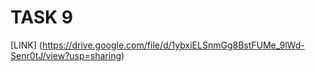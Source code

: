 # TASK 9

[LINK] (https://drive.google.com/file/d/1ybxiELSnmGg8BstFUMe_9lWd-Senr0tJ/view?usp=sharing)